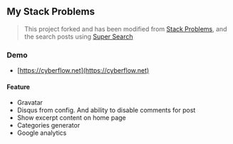 ## My Stack Problems

> This project forked and has been modified from [Stack Problems](https://github.com/agusmakmun/agusmakmun.github.io), and the search posts using [Super Search](https://github.com/chinchang/super-search)

### Demo
* [https://cyberflow.net](https://cyberflow.net)

#### Feature

* Gravatar
* Disqus from config. And ability to disable comments for post
* Show excerpt content on home page
* Categories generator
* Google analytics
